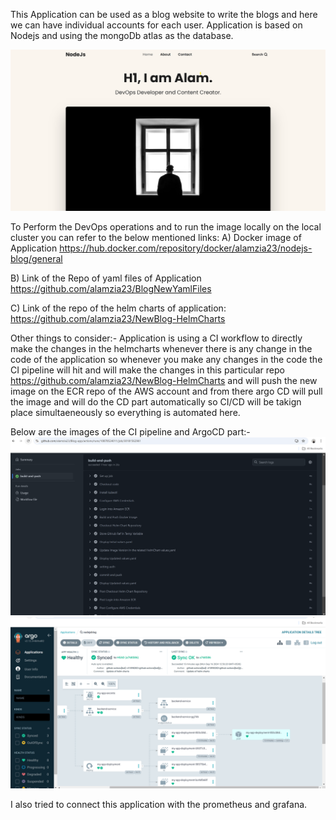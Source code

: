 This Application can be used as a blog website to write the blogs and here we can have individual accounts for each user. Application is based on Nodejs and using the mongoDb atlas as the database.

![Landing Page of Application](All%20DevOps%20Images/Landing-page.png)


To Perform the DevOps operations and to run the image locally on the local cluster you can refer to the below mentioned links:
A) Docker image of Application
   https://hub.docker.com/repository/docker/alamzia23/nodejs-blog/general

B) Link of the Repo of yaml files of Application
   https://github.com/alamzia23/BlogNewYamlFiles

C) Link of the repo of the  helm charts of application:
   https://github.com/alamzia23/NewBlog-HelmCharts

Other things to consider:-
Application is using a CI workflow to directly make the changes in the helmcharts whenever there is any change in the code of the application so whenever you make any changes in the code the CI pipeline will hit and will make the changes in this particular repo  https://github.com/alamzia23/NewBlog-HelmCharts and will push the new image on the ECR repo of the AWS account and from there argo CD will pull the image and will do the CD part automatically so CI/CD will be takign place simultaeneously so everything is automated here.

Below are the images of the CI pipeline and ArgoCD part:-
![CI pipeline/workflow](All%20DevOps%20Images/ci.png)
![ArgoCD](All%20DevOps%20Images/argocd.png)


I also tried to connect this application with the prometheus and grafana. 







